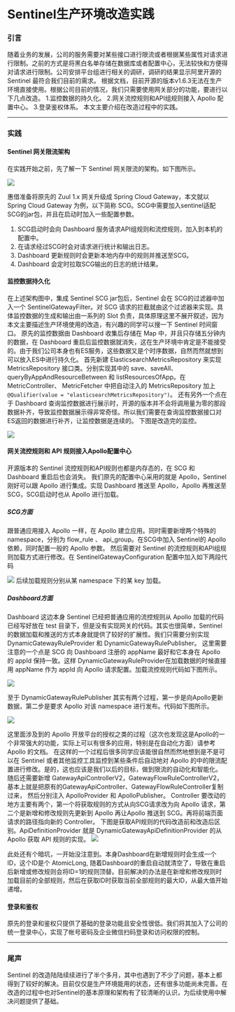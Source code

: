 # Sentinel生产环境改造实践

### 引言
随着业务的发展，公司的服务需要对某些接口进行限流或者根据某些属性对请求进行限制。之前的方式是将黑白名单存储在数据库或者配置中心，无法较快和方便得对请求进行限制。公司安排平台组进行相关的调研，调研的结果显示阿里开源的 Sentinel 最符合我们目前的需求。
根据文档，目前开源的版本v1.6.3无法在生产环境直接使用。根据公司目前的情况，我们只需要使用网关部分的功能，要进行以下几点改造。
1.监控数据的持久化。
2.网关流控规则和API组规则接入 Apollo 配置中心。
3.登录鉴权体系。
本文主要介绍在改造过程中的实践。

---


### 实践
#### Sentinel 网关限流架构
在实践开始之前，先了解一下 Sentinel 网关限流的架构。如下图所示。

![](https://pic.superbed.cn/item/5d65fb26451253d178f26bd3.png)

惠借准备将原先的 Zuul 1.x 网关升级成 Spring Cloud Gateway，本文就以Spring Cloud Gateway 为例，以下简称 SCG。SCG中需要加入sentinel适配SCG的jar包，并且在启动时加入一些配置参数。
1. SCG启动时会向 Dashboard 服务请求API组规则和流控规则，加入到本机的配置中。
2. 在请求经过SCG时会对请求进行统计和输出日志。
3. Dashboard 更新规则时会更新本地内存中的规则并推送至SCG。
4. Dashboard 会定时拉取SCG输出的日志的统计结果。

#### 监控数据持久化
在上述架构图中，集成 Sentinel SCG jar包后，Sentinel 会在 SCG的过滤器中加入一个 SentinelGatewayFilter。对 SCG 请求的拦截就由这个过滤器来实现。具体监控数据的生成和输出由一系列的 Slot 负责，具体原理这里不展开叙述，因为本文主要描述生产环境使用的改造，有兴趣的同学可以搜一下 Sentinel 时间窗口。
原先的监控数据由 Dashboard 收集后存储在 Map 中，并且只存储五分钟内的数据，在 Dashboard 重启后监控数据就消失，这在生产环境中肯定是不能接受的。由于我们公司本身也有ES服务，这些数据又是个时序数据，自然而然就想到可以放入ES中进行持久化。
首先新建 ElasticsearchMetricsRepository 来实现 MetricsRepository 接口类。分别实现其中的 save、saveAll、queryByAppAndResourceBetween 和 listResourcesOfApp。在 MetricController、 MetricFetcher 中把自动注入的 MetricsRepository 加上 `@Qualifier(value = "elasticsearchMetricsRepository")`。
还有另外一个点在于 Dashboard 查询监控数据进行展示时，开源的版本并不会将调用量为零的那段数据补齐，导致监控数据展示得非常奇怪。所以我们需要在查询监控数据接口对ES返回的数据进行补齐，让监控数据是连续的。
下图是改造完的监控。

![](https://pic.superbed.cn/item/5d65fb8a451253d178f2785a.png)


#### 网关流控规则和 API 规则接入Apollo配置中心
开源版本的 Sentinel 流控规则和API规则也都是内存态的，在 SCG 和 Dashboard 重启后也会消失。
我们原先的配置中心采用的就是 Apollo，Sentinel 刚好可以跟 Apollo 进行集成。实现 Dashboard 推送至 Apollo，Apollo 再推送至 SCG，SCG启动时也从 Apollo 进行加载。
##### SCG方面
跟普通应用接入 Apollo 一样，在 Apollo 建立应用。同时需要新增两个特殊的 namespace，分别为 flow_rule 、 api_group。在SCG中加入 Sentinel的 Apollo 依赖，同时配置一般的 Apollo 参数。
然后需要对 Sentinel 的流控规则和API组规则加载方式进行修改。在 SentinelGatewayConfiguration 配置中加入如下两段代码

![](https://pic.superbed.cn/item/5d65fb50451253d178f2710d.png)
后续加载规则分别从某 namespace 下的某 key 加载。

##### Dashboard方面
Dashboard 这边本身 Sentinel 已经把普通应用的流控规则从 Apollo 加载的代码已经写好放在 test 目录下，但是没有实现网关的代码。其实也很简单，Sentinel 的数据加载和推送的方式本身就提供了较好的扩展性。我们只需要分别实现 DynamicGatewayRuleProvider 和 DynamicGatewayRulePublisher。
这里需要注意的一个点是 SCG 向 Dashboard 注册的 appName 最好和它本身在 Apollo 的 appId 保持一致。这样 DynamicGatewayRuleProvider在加载数据的时候直接用 appName 作为 appId 向 Apollo 请求配置。加载流控规则代码如下图所示。

![](https://pic.superbed.cn/item/5d65fb50451253d178f2710d.png)

至于 DynamicGatewayRulePublisher 其实有两个过程，第一步是向Apollo更新数据，第二步是要求 Apollo 对该 namespace 进行发布。代码如下图所示。

![](https://pic.superbed.cn/item/5d65fbf6451253d178f284e4.png)

这里面涉及到的 Apollo 开放平台的授权之类的过程（这次也发现这是Apollo的一个非常强大的功能，实际上可以有很多的应用，特别是在自动化方面）请参考 Apollo 的文档。
在这样的一个过程后很多同学应该能很自然而然地想到是不是可以在 Sentinel 或者其他监控工具监控到某些条件后自动地对 Apollo 的中的限流配置进行修改。是的，这也应该是我们以后的目标，做到限流的自动化和智能化。
随后还需要新增 GatewayApiControllerV2，GatewayFlowRuleControllerV2，基本上就是把原有的GatewayApiController、GatewayFlowRuleController复制过来， 然后分别注入 ApolloProvider 和  ApolloPublisher。
Controller 要改动的地方主要有两个，第一个将获取规则的方式从向SCG请求改为向 Apollo 请求，第二个是新增和修改规则先更新到 Apollo 再让Apollo 推送到 SCG。再将前端页面请求的路径指向新的 Controller。
下图是获取API规则的代码改造前和改造后区别。ApiDefinitionProvider 就是 DynamicGatewayApiDefinitionProvider 的从 Apollo 获取 API 规则的实现。
![](https://puui.qpic.cn/fans_admin/0/3_1409075683_1567151625668/0)



此处还有个暗坑，一开始没注意到。本身Dashboard在新增规则时会生成一个ID，这个ID是个 AtomicLong, 随着Dashboard的重启自动就清空了，导致在重启后新增或修改规则会将ID=1的规则顶替。目前解决的办法是在新增和修改规则时加载目前的全部规则，然后在获取ID时获取当前全部规则的最大ID，从最大值开始递增。

#### 登录和鉴权
原先的登录和鉴权只提供了基础的登录功能且安全性很低。我们将其加入了公司的统一登录中心，实现了帐号密码及企业微信扫码登录和访问权限的控制。

---

### 尾声
Sentinel 的改造陆陆续续进行了半个多月，其中也遇到了不少了问题，基本上都得到了较好的解决。目前仅仅是生产环境能用的状态，还有很多功能尚未完善。在改造的过程中也对Sentinel的基本原理和架构有了较清晰的认识，为后续使用中解决问题提供了基础。
